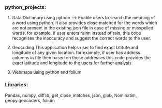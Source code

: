 ### python_projects:
1. Data Dictionary using python --> 
Enable users to search the meaning of a word using python.
It also provides close matched for the words which are not present in the existing json file in case of missing or misspelled words.
for example, if user enters rainn instead of rain, this code recognises the inaccuracy and suggest the correct words to the user.


2. Geocoding
This application helps user to find exact latitute and longitude of any given location.
for example, if user has address columns in file then based on those addresses this code provides the exact latitude and longitude to the users for further analysis.

3. Webmaps using python and folium


### Libraries:
Pandas, numpy, difflib, get_close_matches, json, glob, Nominatim, geopy.geocoders, folium


